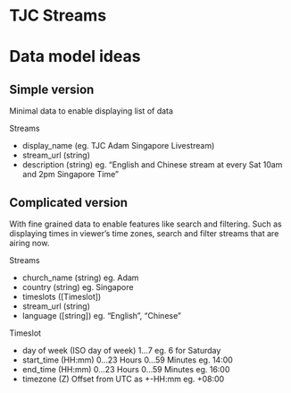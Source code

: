 TJC Streams
======================

# Data model ideas

## Simple version
Minimal data to enable displaying list of data

Streams
- display_name (eg. TJC Adam Singapore Livestream)
- stream_url (string)
- description (string) eg. “English and Chinese stream at every Sat 10am and 2pm Singapore Time”


## Complicated version
With fine grained data to enable features like search and filtering. Such as displaying times in viewer’s time zones, search and filter streams that are airing now.

Streams
- church_name (string) eg. Adam
- country (string) eg. Singapore
- timeslots ([Timeslot])
- stream_url (string)
- language ([string]) eg. “English”, “Chinese”


Timeslot
- day of week (ISO day of week) 1...7 eg. 6 for Saturday
- start_time (HH:mm) 0...23 Hours 0…59 Minutes eg. 14:00
- end_time (HH:mm) 0...23 Hours 0…59 Minutes eg. 16:00
- timezone (Z) Offset from UTC as +-HH:mm eg. +08:00

